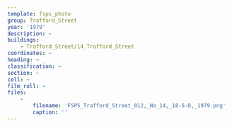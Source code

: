 ```yaml
---
template: fsps_photo
group: Trafford_Street
year: '1979'
description: ~
buildings:
    - Trafford_Street/14_Trafford_Street
coordinates: ~
heading: ~
classification: ~
section: ~
cell: ~
film_roll: ~
files:
    -
        filename: 'FSPS_Trafford_Street_012,_No_14,_18-5-D,_1979.png'
        caption: ''
---
```

